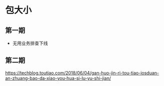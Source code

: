 # 包大小
## 第一期
* 无用业务排查下线

## 第二期




https://techblog.toutiao.com/2018/06/04/gan-huo-jin-ri-tou-tiao-iosduan-an-zhuang-bao-da-xiao-you-hua-si-lu-yu-shi-jian/
